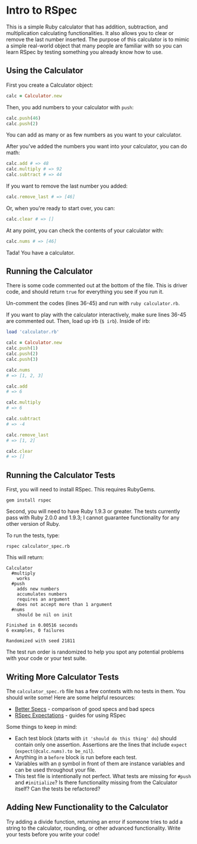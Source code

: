 # Intro to RSpec

This is a simple Ruby calculator that has addition, subtraction, and multiplication calculating functionalities. It also allows you to clear or remove the last number inserted. The purpose of this calculator is to mimic a simple real-world object that many people are familiar with so you can learn RSpec by testing something you already know how to use.

## Using the Calculator

First you create a Calculator object:

```ruby
calc = Calculator.new
```

Then, you add numbers to your calculator with `push`:

```ruby
calc.push(46)
calc.push(2)
```

You can add as many or as few numbers as you want to your calculator.

After you've added the numbers you want into your calculator, you can do math:

```ruby
calc.add # => 48
calc.multiply # => 92
calc.subtract # => 44
```

If you want to remove the last number you added:

```ruby
calc.remove_last # => [46]
```

Or, when you're ready to start over, you can:

```ruby
calc.clear # => []
```

At any point, you can check the contents of your calculator with:

```ruby
calc.nums # => [46]
```

Tada! You have a calculator.

## Running the Calculator

There is some code commented out at the bottom of the file. This is driver code, and should return `true` for everything you see if you run it.

Un-comment the codes (lines 36-45) and run with `ruby calculator.rb`.

If you want to play with the calculator interactively, make sure lines 36-45 are commented out. Then, load up irb (` $ irb `). Inside of irb:

```ruby
load 'calculator.rb'

calc = Calculator.new
calc.push(1)
calc.push(2)
calc.push(3)

calc.nums
# => [1, 2, 3]

calc.add
# => 6

calc.multiply
# => 6

calc.subtract
# => -4

calc.remove_last
# => [1, 2]

calc.clear
# => []
```

## Running the Calculator Tests

First, you will need to install RSpec. This requires RubyGems.

```
gem install rspec
```

Second, you will need to have Ruby 1.9.3 or greater. The tests currently pass with Ruby 2.0.0 and 1.9.3; I cannot guarantee functionality for any other version of Ruby.

To run the tests, type:

```
rspec calculator_spec.rb
```

This will return:

```
Calculator
  #multiply
    works
  #push
    adds new numbers
    accumulates numbers
    requires an argument
    does not accept more than 1 argument
  #nums
    should be nil on init

Finished in 0.00516 seconds
6 examples, 0 failures

Randomized with seed 21811
```

The test run order is randomized to help you spot any potential problems with your code or your test suite.

## Writing More Calculator Tests

The `calculator_spec.rb` file has a few contexts with no tests in them. You should write some! Here are some helpful resources:

* [Better Specs](http://betterspecs.org/) - comparison of good specs and bad specs
* [RSpec Expectations](http://rubydoc.info/gems/rspec-expectations/frames) - guides for using RSpec

Some things to keep in mind:

* Each test block (starts with `it 'should do this thing' do`) should contain only one assertion. Assertions are the lines that include `expect` (`expect(@calc.nums).to be_nil`).
* Anything in a `before` block is run before each test.
* Variables with an `@` symbol in front of them are instance variables and can be used throughout your file.
* This test file is intentionally not perfect. What tests are missing for `#push` and `#initialize`? Is there functionality missing from the Calculator itself? Can the tests be refactored?

## Adding New Functionality to the Calculator

Try adding a divide function, returning an error if someone tries to add a string to the calculator, rounding, or other advanced functionality. Write your tests before you write your code!
